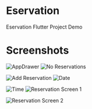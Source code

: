 # Eservation

 Eservation Flutter Project Demo
 
# Screenshots 


![AppDrawer](https://user-images.githubusercontent.com/18049003/103298124-b2415600-4a1f-11eb-8f23-2aa6004ca6b0.png)                                         ![No Reservations](https://user-images.githubusercontent.com/18049003/103298134-b79ea080-4a1f-11eb-8237-e00dce36d399.png)              


![Add Reservation](https://user-images.githubusercontent.com/18049003/103298002-7c9c6d00-4a1f-11eb-935b-e9d674dc17fe.png)        ![Date](https://user-images.githubusercontent.com/18049003/103298128-b53c4680-4a1f-11eb-8337-bbc3d03adf91.png)

![Time](https://user-images.githubusercontent.com/18049003/103298155-bff6db80-4a1f-11eb-986f-312a90138832.png)       ![Reservation Screen 1](https://user-images.githubusercontent.com/18049003/103298146-bb322780-4a1f-11eb-88e7-2bb2233281fa.png)

![Reservation Screen 2](https://user-images.githubusercontent.com/18049003/103299052-b2daec00-4a21-11eb-87aa-00ab34c40914.png)
